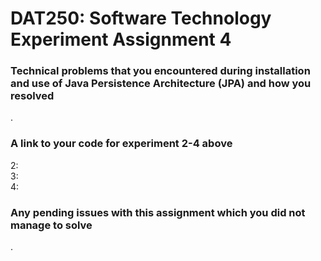 # DAT250: Software Technology Experiment Assignment 4

### Technical problems that you encountered during installation and use of Java Persistence Architecture (JPA) and how you resolved
.

### A link to your code for experiment 2-4 above
2:  
3:  
4:  

### Any pending issues with this assignment which you did not manage to solve
.
